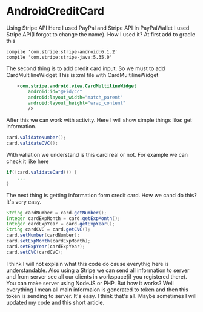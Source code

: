 # AndroidCreditCard
Using Stripe API
Here I used PayPal and Stripe API
In PayPalWallet I used Stripe API(I forgot to change the name).
How I used it?
At first add to gradle this 
```
compile 'com.stripe:stripe-android:6.1.2'
compile 'com.stripe:stripe-java:5.35.0'
```
The second thing is to add credit card input. So we must to add
CardMultilineWidget
This is xml file with CardMultilineWidget
``` xml
    <com.stripe.android.view.CardMultilineWidget
        android:id="@+id/cc"
        android:layout_width="match_parent"
        android:layout_height="wrap_content"
        />
```
After this we can work with activity.
Here I will show simple things like: get information.
```java
card.validateNumber();
card.validateCVC();
```
With valiation we understand is this card real or not. For example we can check it like here
```java
if(!card.validateCard()) {
    ...
}
```
The next thing is getting information form credit card. How we cand do this? It's very easy.
```java
String cardNumber = card.getNumber();
Integer cardExpMonth = card.getExpMonth();
Integer cardExpYear = card.getExpYear();
String cardCVC = card.getCVC();
card.setNumber(cardNumber);
card.setExpMonth(cardExpMonth);
card.setExpYear(cardExpYear);
card.setCVC(cardCVC);
```
I think I will not explain what this code do cause everythig here is understandable.
Also using a Stripe we can send all information to server and from server see all our clients in workspace(if you registered there). You can make server using NodeJS or PHP. 
But how it works? Well everything I mean all main informaion is generated to token and then this token is sending to server. It's easy.
I think that's all.
Maybe sometimes I will updated my code and this short article.
